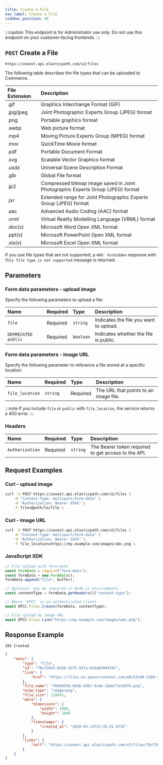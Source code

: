 ```yaml
---
title: Create a File
nav_label: Create a File
sidebar_position: 40
---
```


:::caution
This endpoint is for Administrator use only. Do not use this endpoint on your customer-facing frontends.
:::

## `POST` Create a File

```http
https://useast.api.elasticpath.com/v2/files
```

The following table describes the file types that can be uploaded to Commerce.


| File Extension | Description                                                 |
|:---------------|:------------------------------------------------------------|
| .gif           | Graphics Interchange Format (GIF)                           |
| .jpg/jpeg      | Joint Photographic Experts Group (JPEG) format              |
| .png           | Portable graphics format                                    |
| .webp          | Web picture format                                          |
| .mp4           | Moving Picture Experts Group (MPEG) format                  |
| .mov           | QuickTime Movie format                                      |
| .pdf           | Portable Document Format                                    |
| .svg           | Scalable Vector Graphics format                             |
| .usdz          | Universal Scene Description Format                          |
| .glb           | Global File format                                          |
| .jp2           | Compressed bitmap image saved in Joint Photographic Experts Group (JPEG) format |
| .jxr           | Extended range for Joint Photographic Experts Group (JPEG) format |
| .aac           | Advanced Audio Coding (AAC) format                          |
| .vrml          | Virtual Reality Modelling Language (VRML) format            |
| .doc(x)        | Microsoft Word Open XML format                              |
| .ppt(x)        | Microsoft PowerPoint Open XML format                        |
| .xls(x)        | Microsoft Excel Open XML format                             |

If you use file types that are not supported, a `400: Forbidden` response with `This file type is not supported` message is returned.

## Parameters

### Form data parameters - upload image

Specify the following parameters to upload a file:

| Name                  | Required | Type      | Description                   |
|:----------------------|:---------|:----------|:------------------------------|
| `file`                | Required | `string`  | Indicates the file you want to upload. |
| `DEPRECATED` `public` | Required | `boolean` | Indicates whether the file is public. |

### Form data parameters - image URL

Specify the following parameter to reference a file stored at a specific location:

| Name            | Required | Type     | Description                           |
|:----------------|:---------|:---------|:--------------------------------------|
| `file_location` | `string` | Required | The URL that points to an image file. |

:::note
If you include `file` or `public` with `file_location`, the service returns a 400 error.
:::

### Headers

| Name            | Required | Type     | Description                          |
|:----------------|:---------|:---------|:-------------------------------------|
| `Authorization` | Required | `string` | The Bearer token required to get access to the API. |

## Request Examples

### Curl - upload image

```bash
curl -X POST https://useast.api.elasticpath.com/v2/files \
    -H "Content-Type: multipart/form-data" \
    -H "Authorization: Bearer XXXX" \
    -F file=@path/to/file \
```

### Curl - image URL

```bash
curl -X POST https://useast.api.elasticpath.com/v2/files \
    -H "Content-Type: multipart/form-data" \
    -H "Authorization: Bearer XXXX" \
    -F file_location=https://my.example.com/images/abc.png \
```

### JavaScript SDK

```javascript
// File upload with form-data
const FormData = require("form-data");
const formData = new FormData();
formData.append("file", buffer);

// Optional: may be required in Node.js environments
const contentType = formData.getHeaders()["content-type"];

// Where `EPCC` is an authenticated client
await EPCC.Files.Create(formData, contentType);

// File upload by image URL
await EPCC.Files.Link("https://my.example.com/images/abc.png");
```

## Response Example

`201 Created`

```json
{
    "data": {
        "type": "file",
        "id": "f8cf26b3-6d38-4275-937a-624a83994702",
        "link": {
            "href": "https://files-eu.epusercontent.com/e8c53cb0-120d-4ea5-8941-ce74dec06038/f8cf26b3-6d38-4275-937a-624a83994702.png"
        },
        "file_name": "f6669358-85db-4367-9cde-1deb77acb5f4.png",
        "mime_type": "image/png",
        "file_size": 110041,
        "meta": {
            "dimensions": {
                "width": 1000,
                "height": 1000
            },
            "timestamps": {
                "created_at": "2018-03-13T13:45:21.673Z"
            }
        },
        "links": {
            "self": "https://useast.api.elasticpath.com/v2/files/f8cf26b3-6d38-4275-937a-624a83994702"
        }
    }
}
```
